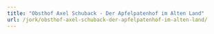 ```yaml
---
title: "Obsthof Axel Schuback - Der Apfelpatenhof im Alten Land"
url: /jork/obsthof-axel-schuback-der-apfelpatenhof-im-alten-land/
---
```

